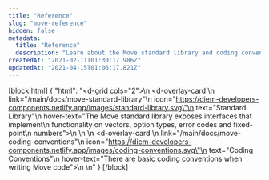 ```yaml
---
title: "Reference"
slug: "move-reference"
hidden: false
metadata: 
  title: "Reference"
  description: "Learn about the Move standard library and coding conventions here."
createdAt: "2021-02-11T01:30:17.986Z"
updatedAt: "2021-04-15T01:06:17.821Z"
---
```

[block:html]
{
  "html": "<d-grid cols=\"2\">\n    <d-overlay-card \n        link=\"/main/docs/move-standard-library\"\n        icon=\"https://diem-developers-components.netlify.app/images/standard-library.svg\"\n        text=\"Standard Library\"\n        hover-text=\"The Move standard library exposes interfaces that implement\n        functionality on vectors, option types, error codes and fixed-point\n        numbers\">\n    </d-overlay-card>\n    \n    <d-overlay-card \n        link=\"/main/docs/move-coding-conventions\"\n        icon=\"https://diem-developers-components.netlify.app/images/coding-conventions.svg\"\n        text=\"Coding Conventions\"\n        hover-text=\"There are basic coding conventions when writing Move code\">\n    </d-overlay-card>\n</d-grid>"
}
[/block]